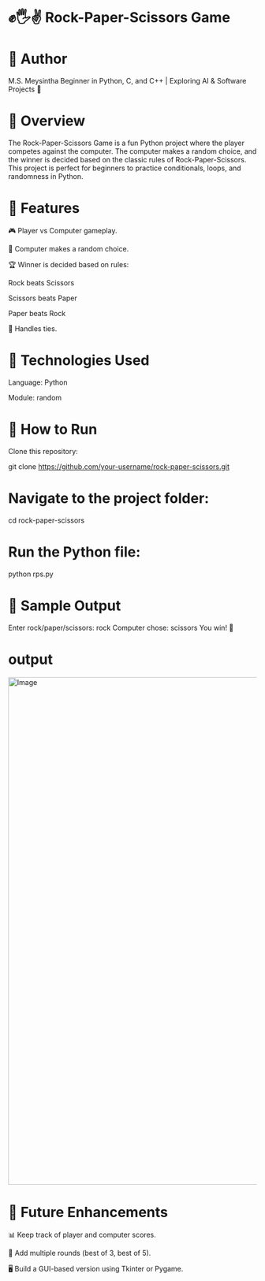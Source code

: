 # ✊🖐️✌️ Rock-Paper-Scissors Game

# 👤 Author

M.S. Meysintha
Beginner in Python, C, and C++ | Exploring AI & Software Projects 🚀

# 🔹 Overview

The Rock-Paper-Scissors Game is a fun Python project where the player competes against the computer. The computer makes a random choice, and the winner is decided based on the classic rules of Rock-Paper-Scissors. This project is perfect for beginners to practice conditionals, loops, and randomness in Python.

# 🔹 Features

🎮 Player vs Computer gameplay.

🎲 Computer makes a random choice.

🏆 Winner is decided based on rules:

Rock beats Scissors

Scissors beats Paper

Paper beats Rock

🤝 Handles ties.

# 🔹 Technologies Used

Language: Python

Module: random

# 🔹 How to Run

Clone this repository:

git clone https://github.com/your-username/rock-paper-scissors.git


# Navigate to the project folder:

cd rock-paper-scissors


# Run the Python file:

python rps.py

# 🔹 Sample Output
Enter rock/paper/scissors: rock
Computer chose: scissors
You win! 🎉

# output

<img width="1920" height="1030" alt="Image" src="https://github.com/user-attachments/assets/050a166e-c677-446d-ba0d-f827a1d5c1e6" />

# 🔹 Future Enhancements

📊 Keep track of player and computer scores.

🔁 Add multiple rounds (best of 3, best of 5).

🖥️ Build a GUI-based version using Tkinter or Pygame.
